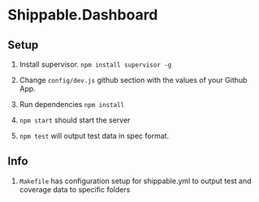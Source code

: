 Shippable.Dashboard
============================


Setup
--------------
1.  Install supervisor. ```npm install supervisor -g```

2.  Change ```config/dev.js``` github section with the values of your Github App.

3.  Run dependencies ```npm install```

4.  ```npm start``` should start the server

5.  ```npm test``` will output test data in spec format.

Info
---------------
1.  ```Makefile``` has configuration setup for shippable.yml to output test and coverage data to specific folders



